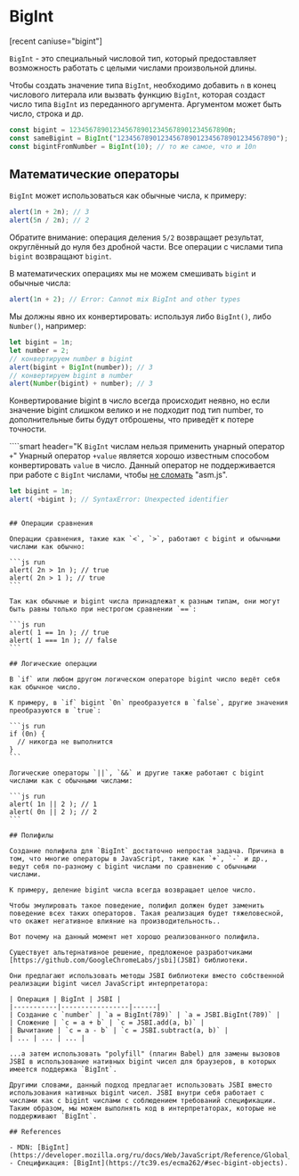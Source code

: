 # BigInt

[recent caniuse="bigint"]

`BigInt` - это специальный числовой тип, который предоставляет возможность работать с целыми числами произвольной длины.

Чтобы создать значение типа `BigInt`, необходимо добавить `n` в конец числового литерала или вызвать функцию `BigInt`, которая создаст число типа `BigInt` из переданного аргумента. Аргументом может быть число, строка и др.

```js
const bigint = 1234567890123456789012345678901234567890n;
const sameBigint = BigInt("1234567890123456789012345678901234567890");
const bigintFromNumber = BigInt(10); // то же самое, что и 10n
```

## Математические операторы

`BigInt` может использоваться как обычные числа, к примеру:

```js run
alert(1n + 2n); // 3
alert(5n / 2n); // 2
```

Обратите внимание: операция деления `5/2` возвращает результат, округлённый до нуля без дробной части. Все операции с числами типа `bigint` возвращают `bigint`.

В математических операциях мы не можем смешивать `bigint` и обычные числа:

```js run
alert(1n + 2); // Error: Cannot mix BigInt and other types
```

Мы должны явно их конвертировать: используя либо `BigInt()`, либо `Number()`, например:

```js run
let bigint = 1n;
let number = 2;
// конвертируем number в bigint
alert(bigint + BigInt(number)); // 3
// конвертируем bigint в number
alert(Number(bigint) + number); // 3
```

Конвертирование bigint в число всегда происходит неявно, но если значение bigint слишком велико и не подходит под тип number, то дополнительные биты будут отброшены, что приведёт к потере точности.

````smart header="К `BigInt` числам нельзя применить унарный оператор `+`"
Унарный оператор `+value` является хорошо известным способом конвертировать `value` в число.
Данный оператор не поддерживается при работе с `BigInt` числами, чтобы [не сломать](https://github.com/tc39/proposal-bigint/blob/master/ADVANCED.md#dont-break-asmjs) "asm.js". 
```js run
let bigint = 1n;
alert( +bigint ); // SyntaxError: Unexpected identifier
```
````

## Операции сравнения

Операции сравнения, такие как `<`, `>`, работают с bigint и обычными числами как обычно:

```js run
alert( 2n > 1n ); // true
alert( 2n > 1 ); // true
```

Так как обычные и bigint числа принадлежат к разным типам, они могут быть равны только при нестрогом сравнении `==`:

```js run
alert( 1 == 1n ); // true
alert( 1 === 1n ); // false
```

## Логические операции

В `if` или любом другом логическом операторе bigint число ведёт себя как обычное число.

К примеру, в `if` bigint `0n` преобразуется в `false`, другие значения преобразуются в `true`:

```js run
if (0n) {
  // никогда не выполнится
}
```

Логические операторы `||`, `&&` и другие также работают с bigint числами как с обычными числами:

```js run
alert( 1n || 2 ); // 1
alert( 0n || 2 ); // 2
```

## Полифилы

Создание полифила для `BigInt` достаточно непростая задача. Причина в том, что многие операторы в JavaScript, такие как `+`, `-` и др., ведут себя по-разному с bigint числами по сравнению с обычными числами.

К примеру, деление bigint числа всегда возвращает целое число.

Чтобы эмулировать такое поведение, полифил должен будет заменить поведение всех таких операторов. Такая реализация будет тяжеловесной, что окажет негативное влияние на производительность..

Вот почему на данный момент нет хорошо реализованного полифила.

Существует альтернативное решение, предложеное разработчиками [https://github.com/GoogleChromeLabs/jsbi](JSBI) библиотеки.

Они предлагают использовать методы JSBI библиотеки вместо собственной реализации bigint чисел JavaScript интерпретатора:

| Операция | BigInt | JSBI |
|-----------|-----------------|------|
| Создание с `number` | `a = BigInt(789)` | `a = JSBI.BigInt(789)` |
| Сложение | `c = a + b` | `c = JSBI.add(a, b)` |
| Вычитание	| `c = a - b` | `c = JSBI.subtract(a, b)` |
| ... | ... | ... |

...а затем использовать "polyfill" (плагин Babel) для замены вызовов JSBI в использование нативных bigint чисел для браузеров, в которых имеется поддержка `BigInt`.

Другими словами, данный подход предлагает использовать JSBI вместо использования нативных bigint чисел. JSBI внутри себя работает с числами как с bigint числами с соблюдением требований спецификации. Таким образом, мы можем выполнять код в интерпретаторах, которые не поддерживают `BigInt`. 

## References

- MDN: [BigInt](https://developer.mozilla.org/ru/docs/Web/JavaScript/Reference/Global_Objects/BigInt).
- Спецификация: [BigInt](https://tc39.es/ecma262/#sec-bigint-objects).
